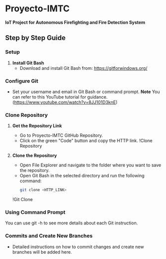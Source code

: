 # Proyecto-IMTC
**IoT Project for Autonomous Firefighting and Fire Detection System**

## Step by Step Guide

### Setup
1. **Install Git Bash**
   - Download and install Git Bash from: https://gitforwindows.org/

### Configure Git
- Set your username and email in Git Bash or command prompt.
**Note** You can refer to this YouTube tutorial for guidance. (https://www.youtube.com/watch?v=8JJ101D3knE)

### Clone Repository
1. **Get the Repository Link**
   - Go to Proyecto-IMTC GitHub Repository.
   - Click on the green "Code" button and copy the HTTP link.
   !Clone Repository

2. **Clone the Repository**
   - Open File Explorer and navigate to the folder where you want to save the repository.
   - Open Git Bash in the selected directory and run the following command:
     ```bash
     git clone <HTTP_LINK>
     ```
   !Git Clone

### Using Command Prompt 
You can use git -h to see more details about each Git instruction. 

### Commits and Create New Branches
- Detailed instructions on how to commit changes and create new branches will be added here.

